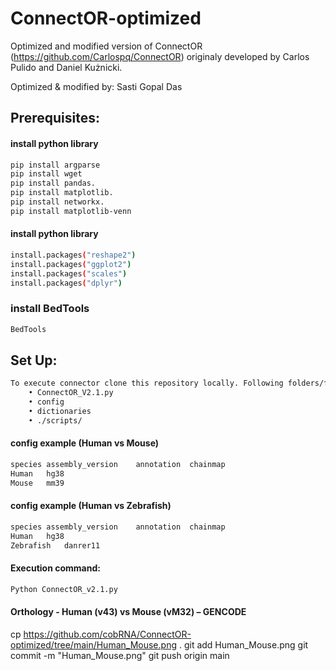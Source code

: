 # ConnectOR-optimized
Optimized and modified version of ConnectOR (https://github.com/Carlospq/ConnectOR) originaly developed by Carlos Pulido and Daniel Kużnicki.

Optimized & modified by: Sasti Gopal Das
## Prerequisites:
#### install python library
```sh
pip install argparse
pip install wget
pip install pandas.
pip install matplotlib.
pip install networkx.
pip install matplotlib-venn
```
#### install python library
```sh
install.packages("reshape2")
install.packages("ggplot2")
install.packages("scales")
install.packages("dplyr")
```
### install BedTools
```sh
BedTools
```
## Set Up:
```sh
To execute connector clone this repository locally. Following folders/files must be in the same path from command is executed:
    • ConnectOR_V2.1.py 
    • config 
    • dictionaries 
    • ./scripts/
```
#### config example (Human vs Mouse)
```sh
species	assembly_version	annotation	chainmap
Human	hg38
Mouse	mm39
```
#### config example (Human vs Zebrafish)
```sh
species	assembly_version	annotation	chainmap
Human	hg38
Zebrafish	danrer11
```
#### Execution command:
```sh
Python ConnectOR_v2.1.py
```
#### Orthology - Human (v43) vs Mouse (vM32) – GENCODE
cp https://github.com/cobRNA/ConnectOR-optimized/tree/main/Human_Mouse.png .
git add Human_Mouse.png
git commit -m "Human_Mouse.png"
git push origin main
